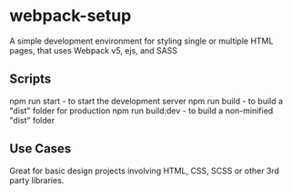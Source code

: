 # webpack-setup
A simple development environment for styling single or multiple HTML pages, that uses Webpack v5, ejs, and SASS

## Scripts

npm run start - to start the development server
npm run build - to build a "dist" folder for production
npm run build:dev - to build a non-minified "dist" folder

## Use Cases

Great for basic design projects involving HTML, CSS, SCSS or other 3rd party libraries.